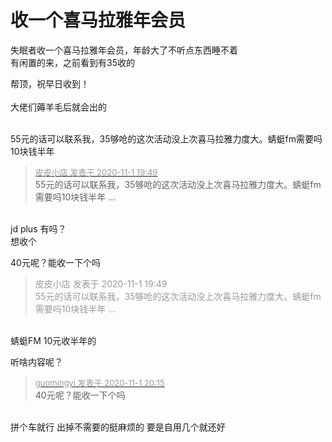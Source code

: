 # 收一个喜马拉雅年会员


失眠者收一个喜马拉雅年会员，年龄大了不听点东西睡不着<img src="static/image/smiley/default/mad.gif" smilieid="11" border="0" alt="" /> <br />
有闲置的来，之前看到有35收的

帮顶，祝早日收到！<br />
<br />
大佬们薅羊毛后就会出的<br />
<br />
<img src="static/image/smiley/default/lol.gif" smilieid="12" border="0" alt="" /><img src="static/image/smiley/default/lol.gif" smilieid="12" border="0" alt="" /><img src="static/image/smiley/default/lol.gif" smilieid="12" border="0" alt="" />

55元的话可以联系我，35够呛的这次活动没上次喜马拉雅力度大。蜻蜓fm需要吗10块钱半年<img src="static/image/smiley/default/lol.gif" smilieid="12" border="0" alt="" /><img id="aimg_w8AmZ" onclick="zoom(this, this.src, 0, 0, 0)" class="zoom" src="https://cdn.jsdelivr.net/gh/hishis/forum-master/public/images/patch.gif" onmouseover="img_onmouseoverfunc(this)" onload="thumbImg(this)" border="0" alt="" />

<div class="quote"><blockquote><font size="2"><a href="https://www.hostloc.com/forum.php?mod=redirect&amp;goto=findpost&amp;pid=9385916&amp;ptid=761022" target="_blank"><font color="#999999">皮皮小店 发表于 2020-11-1 19:49</font></a></font><br />
55元的话可以联系我，35够呛的这次活动没上次喜马拉雅力度大。蜻蜓fm需要吗10块钱半年 ...</blockquote></div><br />
jd plus 有吗？<br />
想收个

40元呢？能收一下个吗

<div class="quote"><blockquote><font color="#999999">皮皮小店 发表于 2020-11-1 19:49</font><br />
<font color="#999999">55元的话可以联系我，35够呛的这次活动没上次喜马拉雅力度大。蜻蜓fm需要吗10块钱半年 ...</font></blockquote></div><br />
蜻蜓FM 10元收半年的

听啥内容呢？

<div class="quote"><blockquote><font size="2"><a href="https://www.hostloc.com/forum.php?mod=redirect&amp;goto=findpost&amp;pid=9386045&amp;ptid=761022" target="_blank"><font color="#999999">guomingyi 发表于 2020-11-1 20:15</font></a></font><br />
40元呢？能收一下个吗</blockquote></div><br />
拼个车就行<img src="static/image/smiley/default/shocked.gif" smilieid="6" border="0" alt="" /> 出掉不需要的挺麻烦的 要是自用几个就还好
